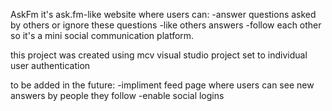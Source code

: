 AskFm
it's ask.fm-like website where users can:
-answer questions asked by others or ignore these questions
-like others answers
-follow each other 
so it's a mini social communication platform.

this project was created using mcv visual studio project set to individual user authentication

to be added in the future:
-impliment feed page where users can see new answers by people they follow
-enable social logins
